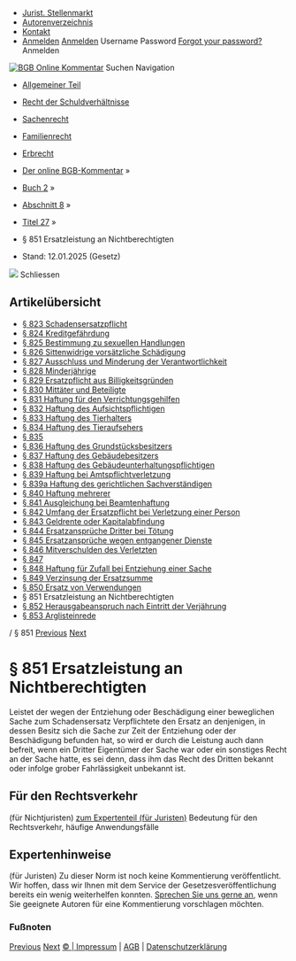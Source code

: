   * [Jurist. Stellenmarkt](https://bgb.kommentar.de/Buch-2/Abschnitt-8/Titel-27/</job-board> "Jurist. Stellenmarkt")
  * [Autorenverzeichnis](https://bgb.kommentar.de/Buch-2/Abschnitt-8/Titel-27/</Autorenverzeichnis> "Autorenverzeichnis")
  * [Kontakt](https://bgb.kommentar.de/Buch-2/Abschnitt-8/Titel-27/</Kontakt>)
  * [Anmelden](https://bgb.kommentar.de/Buch-2/Abschnitt-8/Titel-27/<#login> "show login form") [Anmelden](https://bgb.kommentar.de/Buch-2/Abschnitt-8/Titel-27/<#> "hide login form") Username Password
[Forgot your password?](https://bgb.kommentar.de/Buch-2/Abschnitt-8/Titel-27/</user/forgotpassword>) Anmelden 


[![BGB Online Kommentar](https://bgb.kommentar.de/extension/bgb/design/bgb/images/logo.png)](https://bgb.kommentar.de/Buch-2/Abschnitt-8/Titel-27/</> "BGB Online Kommentar")
Suchen
Navigation
  * [Allgemeiner Teil](https://bgb.kommentar.de/Buch-2/Abschnitt-8/Titel-27/</Buch-1>)
  * [Recht der Schuldverhältnisse](https://bgb.kommentar.de/Buch-2/Abschnitt-8/Titel-27/</Buch-2>)
  * [Sachenrecht](https://bgb.kommentar.de/Buch-2/Abschnitt-8/Titel-27/</Buch-3>)
  * [Familienrecht](https://bgb.kommentar.de/Buch-2/Abschnitt-8/Titel-27/</Buch-4>)
  * [Erbrecht](https://bgb.kommentar.de/Buch-2/Abschnitt-8/Titel-27/</Buch-5>)


  * [Der online BGB-Kommentar](https://bgb.kommentar.de/Buch-2/Abschnitt-8/Titel-27/</>) »
  * [Buch 2](https://bgb.kommentar.de/Buch-2/Abschnitt-8/Titel-27/</Buch-2>) »
  * [Abschnitt 8](https://bgb.kommentar.de/Buch-2/Abschnitt-8/Titel-27/</Buch-2/Abschnitt-8>) »
  * [Titel 27](https://bgb.kommentar.de/Buch-2/Abschnitt-8/Titel-27/</Buch-2/Abschnitt-8/Titel-27>) »
  * § 851 Ersatzleistung an Nichtberechtigten 
  * Stand: 12.01.2025 (Gesetz) 


![](https://vg01.met.vgwort.de/na/1c9909529ead4f509072c06d9081a7d5)
Schliessen 
## Artikelübersicht
  * [ § 823 Schadensersatzpflicht ](https://bgb.kommentar.de/Buch-2/Abschnitt-8/Titel-27/</Buch-2/Abschnitt-8/Titel-27/Schadensersatzpflicht>)
  * [ § 824 Kreditgefährdung ](https://bgb.kommentar.de/Buch-2/Abschnitt-8/Titel-27/</Buch-2/Abschnitt-8/Titel-27/Kreditgefaehrdung>)
  * [ § 825 Bestimmung zu sexuellen Handlungen ](https://bgb.kommentar.de/Buch-2/Abschnitt-8/Titel-27/</Buch-2/Abschnitt-8/Titel-27/Bestimmung-zu-sexuellen-Handlungen>)
  * [ § 826 Sittenwidrige vorsätzliche Schädigung ](https://bgb.kommentar.de/Buch-2/Abschnitt-8/Titel-27/</Buch-2/Abschnitt-8/Titel-27/Sittenwidrige-vorsaetzliche-Schaedigung>)
  * [ § 827 Ausschluss und Minderung der Verantwortlichkeit ](https://bgb.kommentar.de/Buch-2/Abschnitt-8/Titel-27/</Buch-2/Abschnitt-8/Titel-27/Ausschluss-und-Minderung-der-Verantwortlichkeit>)
  * [ § 828 Minderjährige ](https://bgb.kommentar.de/Buch-2/Abschnitt-8/Titel-27/</Buch-2/Abschnitt-8/Titel-27/Minderjaehrige>)
  * [ § 829 Ersatzpflicht aus Billigkeitsgründen ](https://bgb.kommentar.de/Buch-2/Abschnitt-8/Titel-27/</Buch-2/Abschnitt-8/Titel-27/Ersatzpflicht-aus-Billigkeitsgruenden>)
  * [ § 830 Mittäter und Beteiligte ](https://bgb.kommentar.de/Buch-2/Abschnitt-8/Titel-27/</Buch-2/Abschnitt-8/Titel-27/Mittaeter-und-Beteiligte>)
  * [ § 831 Haftung für den Verrichtungsgehilfen ](https://bgb.kommentar.de/Buch-2/Abschnitt-8/Titel-27/</Buch-2/Abschnitt-8/Titel-27/Haftung-fuer-den-Verrichtungsgehilfen>)
  * [ § 832 Haftung des Aufsichtspflichtigen ](https://bgb.kommentar.de/Buch-2/Abschnitt-8/Titel-27/</Buch-2/Abschnitt-8/Titel-27/Haftung-des-Aufsichtspflichtigen>)
  * [ § 833 Haftung des Tierhalters ](https://bgb.kommentar.de/Buch-2/Abschnitt-8/Titel-27/</Buch-2/Abschnitt-8/Titel-27/Haftung-des-Tierhalters>)
  * [ § 834 Haftung des Tieraufsehers ](https://bgb.kommentar.de/Buch-2/Abschnitt-8/Titel-27/</Buch-2/Abschnitt-8/Titel-27/Haftung-des-Tieraufsehers>)
  * [ § 835 ](https://bgb.kommentar.de/Buch-2/Abschnitt-8/Titel-27/</Buch-2/Abschnitt-8/Titel-27/node_1267>)
  * [ § 836 Haftung des Grundstücksbesitzers ](https://bgb.kommentar.de/Buch-2/Abschnitt-8/Titel-27/</Buch-2/Abschnitt-8/Titel-27/Haftung-des-Grundstuecksbesitzers>)
  * [ § 837 Haftung des Gebäudebesitzers ](https://bgb.kommentar.de/Buch-2/Abschnitt-8/Titel-27/</Buch-2/Abschnitt-8/Titel-27/Haftung-des-Gebaeudebesitzers>)
  * [ § 838 Haftung des Gebäudeunterhaltungspflichtigen ](https://bgb.kommentar.de/Buch-2/Abschnitt-8/Titel-27/</Buch-2/Abschnitt-8/Titel-27/Haftung-des-Gebaeudeunterhaltungspflichtigen>)
  * [ § 839 Haftung bei Amtspflichtverletzung ](https://bgb.kommentar.de/Buch-2/Abschnitt-8/Titel-27/</Buch-2/Abschnitt-8/Titel-27/Haftung-bei-Amtspflichtverletzung>)
  * [ § 839a Haftung des gerichtlichen Sachverständigen ](https://bgb.kommentar.de/Buch-2/Abschnitt-8/Titel-27/</Buch-2/Abschnitt-8/Titel-27/Haftung-des-gerichtlichen-Sachverstaendigen>)
  * [ § 840 Haftung mehrerer ](https://bgb.kommentar.de/Buch-2/Abschnitt-8/Titel-27/</Buch-2/Abschnitt-8/Titel-27/Haftung-mehrerer>)
  * [ § 841 Ausgleichung bei Beamtenhaftung ](https://bgb.kommentar.de/Buch-2/Abschnitt-8/Titel-27/</Buch-2/Abschnitt-8/Titel-27/Ausgleichung-bei-Beamtenhaftung>)
  * [ § 842 Umfang der Ersatzpflicht bei Verletzung einer Person ](https://bgb.kommentar.de/Buch-2/Abschnitt-8/Titel-27/</Buch-2/Abschnitt-8/Titel-27/Umfang-der-Ersatzpflicht-bei-Verletzung-einer-Person>)
  * [ § 843 Geldrente oder Kapitalabfindung ](https://bgb.kommentar.de/Buch-2/Abschnitt-8/Titel-27/</Buch-2/Abschnitt-8/Titel-27/Geldrente-oder-Kapitalabfindung>)
  * [ § 844 Ersatzansprüche Dritter bei Tötung ](https://bgb.kommentar.de/Buch-2/Abschnitt-8/Titel-27/</Buch-2/Abschnitt-8/Titel-27/Ersatzansprueche-Dritter-bei-Toetung>)
  * [ § 845 Ersatzansprüche wegen entgangener Dienste ](https://bgb.kommentar.de/Buch-2/Abschnitt-8/Titel-27/</Buch-2/Abschnitt-8/Titel-27/Ersatzansprueche-wegen-entgangener-Dienste>)
  * [ § 846 Mitverschulden des Verletzten ](https://bgb.kommentar.de/Buch-2/Abschnitt-8/Titel-27/</Buch-2/Abschnitt-8/Titel-27/Mitverschulden-des-Verletzten>)
  * [ § 847 ](https://bgb.kommentar.de/Buch-2/Abschnitt-8/Titel-27/</Buch-2/Abschnitt-8/Titel-27/node_1280>)
  * [ § 848 Haftung für Zufall bei Entziehung einer Sache ](https://bgb.kommentar.de/Buch-2/Abschnitt-8/Titel-27/</Buch-2/Abschnitt-8/Titel-27/Haftung-fuer-Zufall-bei-Entziehung-einer-Sache>)
  * [ § 849 Verzinsung der Ersatzsumme ](https://bgb.kommentar.de/Buch-2/Abschnitt-8/Titel-27/</Buch-2/Abschnitt-8/Titel-27/Verzinsung-der-Ersatzsumme>)
  * [ § 850 Ersatz von Verwendungen ](https://bgb.kommentar.de/Buch-2/Abschnitt-8/Titel-27/</Buch-2/Abschnitt-8/Titel-27/Ersatz-von-Verwendungen>)
  * § 851 Ersatzleistung an Nichtberechtigten 
  * [ § 852 Herausgabeanspruch nach Eintritt der Verjährung ](https://bgb.kommentar.de/Buch-2/Abschnitt-8/Titel-27/</Buch-2/Abschnitt-8/Titel-27/Herausgabeanspruch-nach-Eintritt-der-Verjaehrung>)
  * [ § 853 Arglisteinrede ](https://bgb.kommentar.de/Buch-2/Abschnitt-8/Titel-27/</Buch-2/Abschnitt-8/Titel-27/Arglisteinrede>)


/ § 851 
[Previous](https://bgb.kommentar.de/Buch-2/Abschnitt-8/Titel-27/</Buch-2/Abschnitt-8/Titel-27/Ersatz-von-Verwendungen> "§ 850 Ersatz von Verwendungen") [Next](https://bgb.kommentar.de/Buch-2/Abschnitt-8/Titel-27/</Buch-2/Abschnitt-8/Titel-27/Herausgabeanspruch-nach-Eintritt-der-Verjaehrung> "§ 852 Herausgabeanspruch nach Eintritt der Verjährung")
# § 851 Ersatzleistung an Nichtberechtigten
Leistet der wegen der Entziehung oder Beschädigung einer beweglichen Sache zum Schadensersatz Verpflichtete den Ersatz an denjenigen, in dessen Besitz sich die Sache zur Zeit der Entziehung oder der Beschädigung befunden hat, so wird er durch die Leistung auch dann befreit, wenn ein Dritter Eigentümer der Sache war oder ein sonstiges Recht an der Sache hatte, es sei denn, dass ihm das Recht des Dritten bekannt oder infolge grober Fahrlässigkeit unbekannt ist.
## Für den Rechtsverkehr 
(für Nichtjuristen)
[zum Expertenteil (für Juristen)](https://bgb.kommentar.de/Buch-2/Abschnitt-8/Titel-27/<#expertenhinweise>)
Bedeutung für den Rechtsverkehr, häufige Anwendungsfälle
## Expertenhinweise
(für Juristen)
Zu dieser Norm ist noch keine Kommentierung veröffentlicht. Wir hoffen, dass wir Ihnen mit dem Service der Gesetzesveröffentlichung bereits ein wenig weiterhelfen konnten. [Sprechen Sie uns gerne an](https://bgb.kommentar.de/Buch-2/Abschnitt-8/Titel-27/</Kontakt>), wenn Sie geeignete Autoren für eine Kommentierung vorschlagen möchten. 
### Fußnoten
[Previous](https://bgb.kommentar.de/Buch-2/Abschnitt-8/Titel-27/</Buch-2/Abschnitt-8/Titel-27/Ersatz-von-Verwendungen> "§ 850 Ersatz von Verwendungen") [Next](https://bgb.kommentar.de/Buch-2/Abschnitt-8/Titel-27/</Buch-2/Abschnitt-8/Titel-27/Herausgabeanspruch-nach-Eintritt-der-Verjaehrung> "§ 852 Herausgabeanspruch nach Eintritt der Verjährung")
[© | Impressum](https://bgb.kommentar.de/Buch-2/Abschnitt-8/Titel-27/</Kontakt>) | [AGB](https://bgb.kommentar.de/Buch-2/Abschnitt-8/Titel-27/</AGB>) | [Datenschutzerklärung](https://bgb.kommentar.de/Buch-2/Abschnitt-8/Titel-27/</Datenschutzerklaerung-fuer-Leser>)

